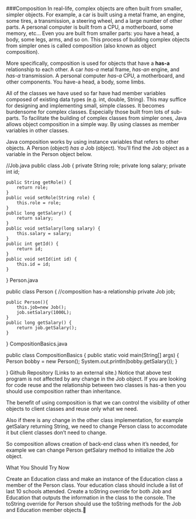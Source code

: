 ###Composition
In real-life, complex objects are often built from smaller, simpler objects. For example, a car is built using a metal frame, an engine, some tires, a transmission, a steering wheel, and a large number of other parts. A personal computer is built from a CPU, a motherboard, some memory, etc… Even you are built from smaller parts: you have a head, a body, some legs, arms, and so on. This process of building complex objects from simpler ones is called composition (also known as object composition).

More specifically, composition is used for objects that have a **has-a** relationship to each other. A car *has-a* metal frame, *has-an* engine, and *has-a* transmission. A personal computer *has-a* CPU, a motherboard, and other components. You have-a head, a body, some limbs.

All of the classes we have used so far have had member variables composed of existing data types (e.g. int, double, String). This may suffice for designing and implementing small, simple classes. It becomes burdensome for complex classes. Especially those built from lots of sub-parts. To facilitate the building of complex classes from simpler ones, Java allows object composition in a simple way. By using classes as member variables in other classes.

Java composition works by using instance variables that refers to other objects. A Person (object) *has a* Job (object). You'll find the Job object as a variable in the Person object below.

//Job.java
public class Job {
    private String role;
    private long salary;
    private int id;
         
    public String getRole() {
        return role;
    }
    public void setRole(String role) {
        this.role = role;
    }
    public long getSalary() {
        return salary;
    }
    public void setSalary(long salary) {
        this.salary = salary;
    }
    public int getId() {
        return id;
    }
    public void setId(int id) {
        this.id = id;
    }
}
Person.java

public class Person {
    //composition has-a relationship
    private Job job;
    
    public Person(){
        this.job=new Job();
        job.setSalary(1000L);
    }
    public long getSalary() {
        return job.getSalary();
    }
}
CompositionBasics.java

public class CompositionBasics {
    public static void main(String[] args) {
        Person bobby = new Person();
        System.out.println(bobby.getSalary());
    }

}
Github Repository (Links to an external site.)
Notice that above test program is not affected by any change in the Job object. If you are looking for code reuse and the relationship between two classes is has-a then you should use composition rather than inheritance.

The benefit of using composition is that we can control the visibility of other objects to client classes and reuse only what we need.

Also if there is any change in the other class implementation, for example getSalary returning String, we need to change Person class to accomodate it but client classes don’t need to change.

So composition allows creation of back-end class when it’s needed, for example we can change Person getSalary method to initialize the Job object.

What You Should Try Now

Create an Education class and make an instance of the Education class a member of the Person class. Your education class should include a list of last 10 schools attended.
Create a toString override for both Job and Education that outputs the information in the class to the console. The toString override for Person should use the toString methods for the Job and Education member objects.

